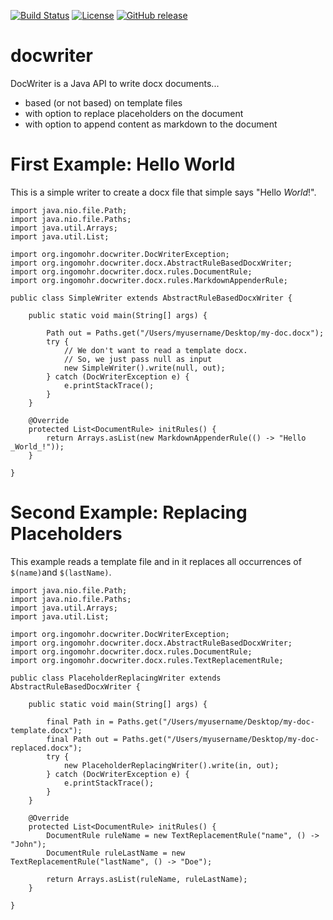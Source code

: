 [![Build Status](https://travis-ci.com/ingomohr/docwriter.svg?branch=master)](https://travis-ci.com/ingomohr/docwriter)
[![License](https://img.shields.io/badge/License-Apache%202.0-yellow.svg)](https://opensource.org/licenses/Apache-2.0)
[![GitHub release](https://img.shields.io/github/release/ingomohr/docwriter.svg)](https://GitHub.com/ingomohr/docwriter/releases/)
# docwriter
DocWriter is a Java API to write docx documents...

- based (or not based) on template files
- with option to replace placeholders on the document
- with option to append content as markdown to the document

# First Example: Hello World
This is a simple writer to create a docx file that simple says "Hello _World_!".

```
import java.nio.file.Path;
import java.nio.file.Paths;
import java.util.Arrays;
import java.util.List;

import org.ingomohr.docwriter.DocWriterException;
import org.ingomohr.docwriter.docx.AbstractRuleBasedDocxWriter;
import org.ingomohr.docwriter.docx.rules.DocumentRule;
import org.ingomohr.docwriter.docx.rules.MarkdownAppenderRule;

public class SimpleWriter extends AbstractRuleBasedDocxWriter {
	
	public static void main(String[] args) {

		Path out = Paths.get("/Users/myusername/Desktop/my-doc.docx");
		try {
			// We don't want to read a template docx.
			// So, we just pass null as input
			new SimpleWriter().write(null, out);
		} catch (DocWriterException e) {
			e.printStackTrace();
		}
	}

	@Override
	protected List<DocumentRule> initRules() {
		return Arrays.asList(new MarkdownAppenderRule(() -> "Hello _World_!"));
	}

}
```

# Second Example: Replacing Placeholders
This example reads a template file and in it replaces all occurrences of ``$(name)``and ``$(lastName)``.

```
import java.nio.file.Path;
import java.nio.file.Paths;
import java.util.Arrays;
import java.util.List;

import org.ingomohr.docwriter.DocWriterException;
import org.ingomohr.docwriter.docx.AbstractRuleBasedDocxWriter;
import org.ingomohr.docwriter.docx.rules.DocumentRule;
import org.ingomohr.docwriter.docx.rules.TextReplacementRule;

public class PlaceholderReplacingWriter extends AbstractRuleBasedDocxWriter {

	public static void main(String[] args) {

		final Path in = Paths.get("/Users/myusername/Desktop/my-doc-template.docx");
		final Path out = Paths.get("/Users/myusername/Desktop/my-doc-replaced.docx");
		try {
			new PlaceholderReplacingWriter().write(in, out);
		} catch (DocWriterException e) {
			e.printStackTrace();
		}
	}

	@Override
	protected List<DocumentRule> initRules() {
		DocumentRule ruleName = new TextReplacementRule("name", () -> "John");
		DocumentRule ruleLastName = new TextReplacementRule("lastName", () -> "Doe");

		return Arrays.asList(ruleName, ruleLastName);
	}

}
```

